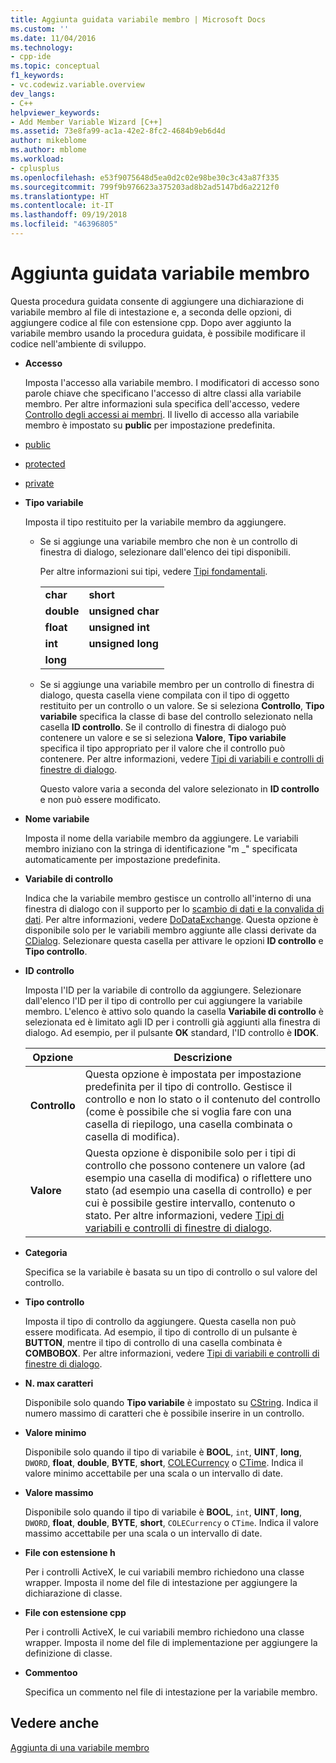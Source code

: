 ```yaml
---
title: Aggiunta guidata variabile membro | Microsoft Docs
ms.custom: ''
ms.date: 11/04/2016
ms.technology:
- cpp-ide
ms.topic: conceptual
f1_keywords:
- vc.codewiz.variable.overview
dev_langs:
- C++
helpviewer_keywords:
- Add Member Variable Wizard [C++]
ms.assetid: 73e8fa99-ac1a-42e2-8fc2-4684b9eb6d4d
author: mikeblome
ms.author: mblome
ms.workload:
- cplusplus
ms.openlocfilehash: e53f9075648d5ea0d2c02e98be30c3c43a87f335
ms.sourcegitcommit: 799f9b976623a375203ad8b2ad5147bd6a2212f0
ms.translationtype: HT
ms.contentlocale: it-IT
ms.lasthandoff: 09/19/2018
ms.locfileid: "46396805"
---
```

# <a name="add-member-variable-wizard"></a>Aggiunta guidata variabile membro

Questa procedura guidata consente di aggiungere una dichiarazione di variabile membro al file di intestazione e, a seconda delle opzioni, di aggiungere codice al file con estensione cpp. Dopo aver aggiunto la variabile membro usando la procedura guidata, è possibile modificare il codice nell'ambiente di sviluppo.

- **Accesso**

   Imposta l'accesso alla variabile membro. I modificatori di accesso sono parole chiave che specificano l'accesso di altre classi alla variabile membro. Per altre informazioni sula specifica dell'accesso, vedere [Controllo degli accessi ai membri](../cpp/member-access-control-cpp.md). Il livello di accesso alla variabile membro è impostato su **public** per impostazione predefinita.

- [public](../cpp/public-cpp.md)

- [protected](../cpp/protected-cpp.md)

- [private](../cpp/private-cpp.md)

- **Tipo variabile**

   Imposta il tipo restituito per la variabile membro da aggiungere.

   - Se si aggiunge una variabile membro che non è un controllo di finestra di dialogo, selezionare dall'elenco dei tipi disponibili.

      Per altre informazioni sui tipi, vedere [Tipi fondamentali](../cpp/fundamental-types-cpp.md).

      |||
      |-|-|
      |**char**|**short**|
      |**double**|**unsigned char**|
      |**float**|**unsigned int**|
      |**int**|**unsigned long**|
      |**long**||

   - Se si aggiunge una variabile membro per un controllo di finestra di dialogo, questa casella viene compilata con il tipo di oggetto restituito per un controllo o un valore. Se si seleziona **Controllo**, **Tipo variabile** specifica la classe di base del controllo selezionato nella casella **ID controllo**. Se il controllo di finestra di dialogo può contenere un valore e se si seleziona **Valore**, **Tipo variabile** specifica il tipo appropriato per il valore che il controllo può contenere. Per altre informazioni, vedere [Tipi di variabili e controlli di finestre di dialogo](../ide/dialog-box-controls-and-variable-types.md).

      Questo valore varia a seconda del valore selezionato in **ID controllo** e non può essere modificato.

- **Nome variabile**

   Imposta il nome della variabile membro da aggiungere. Le variabili membro iniziano con la stringa di identificazione "m _" specificata automaticamente per impostazione predefinita.

- **Variabile di controllo**

   Indica che la variabile membro gestisce un controllo all'interno di una finestra di dialogo con il supporto per lo [scambio di dati e la convalida di dati](../mfc/dialog-data-exchange-and-validation.md). Per altre informazioni, vedere [DoDataExchange](../mfc/reference/cwnd-class.md#dodataexchange). Questa opzione è disponibile solo per le variabili membro aggiunte alle classi derivate da [CDialog](../mfc/reference/cdialog-class.md). Selezionare questa casella per attivare le opzioni **ID controllo** e **Tipo controllo**.

- **ID controllo**

   Imposta l'ID per la variabile di controllo da aggiungere. Selezionare dall'elenco l'ID per il tipo di controllo per cui aggiungere la variabile membro. L'elenco è attivo solo quando la casella **Variabile di controllo** è selezionata ed è limitato agli ID per i controlli già aggiunti alla finestra di dialogo. Ad esempio, per il pulsante **OK** standard, l'ID controllo è **IDOK**.

   |Opzione|Descrizione|
   |------------|-----------------|
   |**Controllo**|Questa opzione è impostata per impostazione predefinita per il tipo di controllo. Gestisce il controllo e non lo stato o il contenuto del controllo (come è possibile che si voglia fare con una casella di riepilogo, una casella combinata o casella di modifica).|
   |**Valore**|Questa opzione è disponibile solo per i tipi di controllo che possono contenere un valore (ad esempio una casella di modifica) o riflettere uno stato (ad esempio una casella di controllo) e per cui è possibile gestire intervallo, contenuto o stato. Per altre informazioni, vedere [Tipi di variabili e controlli di finestre di dialogo](../ide/dialog-box-controls-and-variable-types.md).|

- **Categoria**

   Specifica se la variabile è basata su un tipo di controllo o sul valore del controllo.

- **Tipo controllo**

   Imposta il tipo di controllo da aggiungere. Questa casella non può essere modificata. Ad esempio, il tipo di controllo di un pulsante è **BUTTON**, mentre il tipo di controllo di una casella combinata è **COMBOBOX**. Per altre informazioni, vedere [Tipi di variabili e controlli di finestre di dialogo](../ide/dialog-box-controls-and-variable-types.md).

- **N. max caratteri**

   Disponibile solo quando **Tipo variabile** è impostato su [CString](../atl-mfc-shared/reference/cstringt-class.md). Indica il numero massimo di caratteri che è possibile inserire in un controllo.

- **Valore minimo**

   Disponibile solo quando il tipo di variabile è **BOOL**, `int`, **UINT**, **long**, `DWORD`, **float**, **double**, **BYTE**, **short**, [COLECurrency](../mfc/reference/colecurrency-class.md) o [CTime](../atl-mfc-shared/reference/ctime-class.md). Indica il valore minimo accettabile per una scala o un intervallo di date.

- **Valore massimo**

   Disponibile solo quando il tipo di variabile è **BOOL**, `int`, **UINT**, **long**, `DWORD`, **float**, **double**, **BYTE**, **short**, `COLECurrency` o `CTime`. Indica il valore massimo accettabile per una scala o un intervallo di date.

- **File con estensione h**

   Per i controlli ActiveX, le cui variabili membro richiedono una classe wrapper. Imposta il nome del file di intestazione per aggiungere la dichiarazione di classe.

- **File con estensione cpp**

   Per i controlli ActiveX, le cui variabili membro richiedono una classe wrapper. Imposta il nome del file di implementazione per aggiungere la definizione di classe.

- **Commentoo**

   Specifica un commento nel file di intestazione per la variabile membro.

## <a name="see-also"></a>Vedere anche

[Aggiunta di una variabile membro](../ide/adding-a-member-variable-visual-cpp.md)